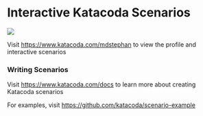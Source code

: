 # Interactive Katacoda Scenarios

[![](http://shields.katacoda.com/katacoda/mdstephan/count.svg)](https://www.katacoda.com/mdstephan "Get your profile on Katacoda.com")

Visit https://www.katacoda.com/mdstephan to view the profile and interactive scenarios

### Writing Scenarios
Visit https://www.katacoda.com/docs to learn more about creating Katacoda scenarios

For examples, visit https://github.com/katacoda/scenario-example
